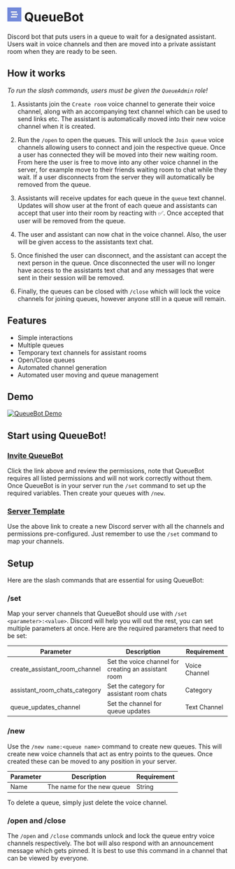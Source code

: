 # ![Logo](media/icon.png) QueueBot

Discord bot that puts users in a queue to wait for a designated assistant. Users wait in voice channels and then are
moved into a private assistant room when they are ready to be seen.

## How it works

*To run the slash commands, users must be given the `QueueAdmin` role!*

1. Assistants join the `Create room` voice channel to generate their voice channel, along with an accompanying text
   channel which can be used to send links etc. The assistant is automatically moved into their new voice channel when
   it is created.

2. Run the `/open` to open the queues. This will unlock the `Join queue` voice channels allowing users to connect and
   join the respective queue. Once a user has connected they will be moved into their new waiting room. From here the
   user is free to move into any other voice channel in the server, for example move to their friends waiting room to
   chat while they wait. If a user disconnects from the server they will automatically be removed from the queue.

3. Assistants will receive updates for each queue in the `queue` text channel. Updates will show user at the front of
   each queue and assistants can accept that user into their room by reacting with ✅. Once accepted that user will be
   removed from the queue.

4. The user and assistant can now chat in the voice channel. Also, the user will be given access to the assistants text
   chat.

5. Once finished the user can disconnect, and the assistant can accept the next person in the queue. Once disconnected
   the user will no longer have access to the assistants text chat and any messages that were sent in their session will
   be removed.

6. Finally, the queues can be closed with `/close` which will lock the voice channels for joining queues, however anyone
   still in a queue will remain.

## Features

- Simple interactions
- Multiple queues
- Temporary text channels for assistant rooms
- Open/Close queues
- Automated channel generation
- Automated user moving and queue management

## Demo

[![QueueBot Demo](media/demo.gif)](media/demo.mp4)

## Start using QueueBot!

### [Invite QueueBot](https://discord.com/api/oauth2/authorize?client_id=812345033856122930&permissions=469986384&scope=bot%20applications.commands)

Click the link above and review the permissions, note that QueueBot requires all listed permissions and will not work
correctly without them. Once QueueBot is in your server run the `/set` command to set up the required variables. Then
create your queues with `/new`.

### [Server Template](https://discord.new/Q2KdRzKuZjk2)

Use the above link to create a new Discord server with all the channels and permissions pre-configured. Just remember to
use the `/set` command to map your channels.

## Setup

Here are the slash commands that are essential for using QueueBot:

### /set

Map your server channels that QueueBot should use with `/set <parameter>:<value>`. Discord will help you will out the
rest, you can set multiple parameters at once. Here are the required parameters that need to be set:

| Parameter                     | Description                                          | Requirement   |
|-------------------------------|------------------------------------------------------|---------------|
| create_assistant_room_channel | Set the voice channel for creating an assistant room | Voice Channel |
| assistant_room_chats_category | Set the category for assistant room chats            | Category      |
| queue_updates_channel         | Set the channel for queue updates                    | Text Channel  |

### /new

Use the `/new name:<queue name>` command to create new queues. This will create new voice channels that act as entry
points to the queues. Once created these can be moved to any position in your server.

| Parameter | Description                | Requirement |
|-----------|----------------------------|-------------|
| Name      | The name for the new queue | String      |

To delete a queue, simply just delete the voice channel.

### /open and /close

The `/open` and `/close` commands unlock and lock the queue entry voice channels respectively. The bot will also respond
with an announcement message which gets pinned. It is best to use this command in a channel that can be viewed by
everyone.